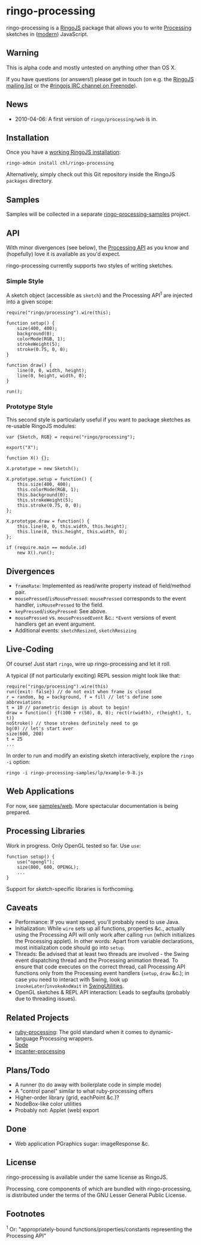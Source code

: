 # ringo-processing

ringo-processing is a [RingoJS](http://ringojs.org/) package that allows you to write [Processing](http://www.processing.org/) sketches in ([modern](https://developer.mozilla.org/en/New_in_JavaScript_1.8)) JavaScript.

## Warning

This is alpha code and mostly untested on anything other than OS X.

If you have questions (or answers!) please get in touch (on e.g. the [RingoJS mailing list](http://groups.google.com/group/ringojs) or the [#ringojs IRC channel on Freenode](irc://irc.freenode.net/ringojs)).

## News

- 2010-04-06: A first version of `ringo/processing/web` is in.

## Installation

Once you have a [working RingoJS installation](http://github.com/ringo/ringojs#readme):

    ringo-admin install chl/ringo-processing

Alternatively, simply check out this Git repository inside the RingoJS `packages` directory.

## Samples

Samples will be collected in a separate [ringo-processing-samples](http://github.com/chl/ringo-processing-samples) project.

## API

With minor divergences (see below), the [Processing API](http://www.processing.org/reference/) as you know and (hopefully) love it is available as you'd expect.

ringo-processing currently supports two styles of writing sketches.

### Simple Style

A sketch object (accessible as `sketch`) and the Processing API<sup>1</sup> are injected into a given scope:

    require("ringo/processing").wire(this);

    function setup() {
        size(400, 400);
        background(0);
        colorMode(RGB, 1);
        strokeWeight(5);
        stroke(0.75, 0, 0);
    }

    function draw() {
        line(0, 0, width, height);
        line(0, height, width, 0);
    }
    
    run();

### Prototype Style

This second style is particularly useful if you want to package sketches as re-usable RingoJS modules:

    var {Sketch, RGB} = require("ringo/processing");

    export("X");

    function X() {};

    X.prototype = new Sketch();

    X.prototype.setup = function() {
        this.size(400, 400);
        this.colorMode(RGB, 1);
        this.background(0);
        this.strokeWeight(5);
        this.stroke(0.75, 0, 0);
    };

    X.prototype.draw = function() {
        this.line(0, 0, this.width, this.height);
        this.line(0, this.height, this.width, 0);
    };

    if (require.main == module.id)
        new X().run();

## Divergences

- `frameRate`: Implemented as read/write property instead of field/method pair.
- `mousePressed`/`isMousePressed`: `mousePressed` corresponds to the event handler, `isMousePressed` to the field.
- `keyPressed`/`isKeyPressed`: See above.
- `mousePressed` vs. `mousePressedEvent` &c.: `*Event` versions of event handlers get an event argument.
- Additional events: `sketchResized`, `sketchResizing`

## Live-Coding

Of course! Just start `ringo`, wire up ringo-processing and let it roll.

A typical (if not particularly exciting) REPL session might look like that:

    require("ringo/processing").wire(this)
    run({exit: false}) // do not exit when frame is closed
    r = random, bg = background, f = fill // let's define some abbreviations
    t = 10 // parametric design is about to begin!
    draw = function() {f(100 + r(50), 0, 0); rect(r(width), r(height), t, t)}
    noStroke() // those strokes definitely need to go
    bg(0) // let's start over
    size(600, 200)
    t = 25
    ...

In order to run and modify an existing sketch interactively, explore the `ringo` `-i` option:

    ringo -i ringo-processing-samples/lp/example-9-8.js

## Web Applications

For now, see [samples/web](http://github.com/chl/ringo-processing/tree/master/samples/web). More spectacular documentation is being prepared.

## Processing Libraries

Work in progress. Only OpenGL tested so far. Use `use`:

    function setup() {
        use("opengl");
        size(800, 600, OPENGL);
        ...
    }

Support for sketch-specific libraries is forthcoming.

## Caveats

- Performance: If you want speed, you'll probably need to use Java.
- Initialization: While `wire` sets up all functions, properties &c., actually using the Processing API will only work after calling `run` (which initializes the Processing applet). In other words: Apart from variable declarations, most initialization code should go into `setup`.
- Threads: Be advised that at least two threads are involved - the Swing event dispatching thread and the Processing animation thread. To ensure that code executes on the correct thread, call Processing API functions only from the Processing event handlers (`setup`, `draw` &c.); in case you need to interact with Swing, look up `invokeLater`/`invokeAndWait` in [SwingUtilities](http://java.sun.com/javase/6/docs/api/javax/swing/SwingUtilities.html).
- OpenGL sketches & REPL API interaction: Leads to segfaults (probably due to threading issues).

## Related Projects

- [ruby-processing](http://github.com/jashkenas/ruby-processing): The gold standard when it comes to dynamic-language Processing wrappers.
- [Spde](http://technically.us/spde/About)
- [incanter-processing](http://data-sorcery.org/2009/08/30/processing-intro/)

## Plans/Todo

- A runner (to do away with boilerplate code in simple mode)
- A "control panel" similar to what ruby-processing offers
- Higher-order library (grid, eachPoint &c.)?
- NodeBox-like color utilities
- Probably not: Applet (web) export

## Done

- Web application PGraphics sugar: imageResponse &c.

## License

ringo-processing is available under the same license as RingoJS.

Processing, core components of which are bundled with ringo-processing, is distributed under the terms of the GNU Lesser General Public License.

## Footnotes

<sup>1</sup> Or: "appropriately-bound functions/properties/constants representing the Processing API"
